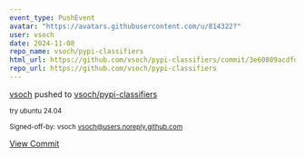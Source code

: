 ```yaml
---
event_type: PushEvent
avatar: "https://avatars.githubusercontent.com/u/814322?"
user: vsoch
date: 2024-11-08
repo_name: vsoch/pypi-classifiers
html_url: https://github.com/vsoch/pypi-classifiers/commit/3e60809acdfd7bd2536fe7d35acf7cf756b9c3e9
repo_url: https://github.com/vsoch/pypi-classifiers
---
```


<a href='https://github.com/vsoch' target='_blank'>vsoch</a> pushed to <a href='https://github.com/vsoch/pypi-classifiers' target='_blank'>vsoch/pypi-classifiers</a>

<small>try ubuntu 24.04

Signed-off-by: vsoch <vsoch@users.noreply.github.com></small>

<a href='https://github.com/vsoch/pypi-classifiers/commit/3e60809acdfd7bd2536fe7d35acf7cf756b9c3e9' target='_blank'>View Commit</a>